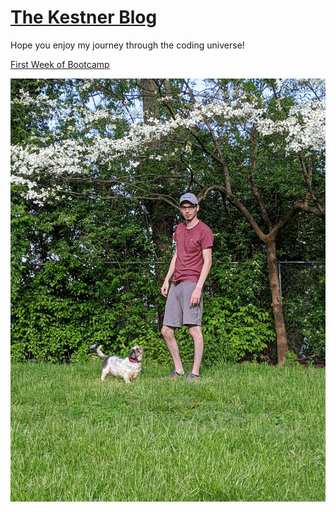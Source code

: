 # [The Kestner Blog](TheKestner.github.io) 

Hope you enjoy my journey through the coding universe! 

[First Week of Bootcamp](/blog.md)

![Image of nikki and I](/image/Picwithnikki.jpeg)